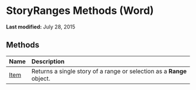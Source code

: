 
# StoryRanges Methods (Word)

 **Last modified:** July 28, 2015


## Methods



|**Name**|**Description**|
|:-----|:-----|
| [Item](6d6cbde9-8e40-9ae7-a807-dc0889303aec.md)|Returns a single story of a range or selection as a  **Range** object.|
